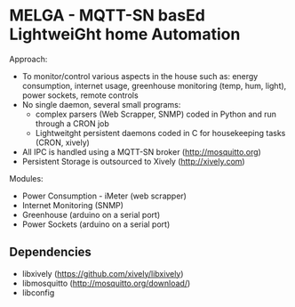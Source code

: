 MELGA - MQTT-SN basEd LightweiGht home Automation
=================================================

Approach:
 * To monitor/control various aspects in the house such as: energy consumption, internet usage, greenhouse monitoring (temp, hum, light), power sockets, remote controls
 * No single daemon, several small programs:
   - complex parsers (Web Scrapper, SNMP) coded in Python and run through a CRON job
   - Lightweitght persistent daemons coded in C for housekeeping tasks (CRON, xively)
 * All IPC is handled using a MQTT-SN broker (http://mosquitto.org)
 * Persistent Storage is outsourced to Xively (http://xively.com)

Modules:
 * Power Consumption - iMeter (web scrapper)
 * Internet Monitoring (SNMP)
 * Greenhouse (arduino on a serial port)
 * Power Sockets (arduino on a serial port)

Dependencies
------------

 * libxively (https://github.com/xively/libxively)
 * libmosquitto (http://mosquitto.org/download/)
 * libconfig

